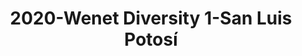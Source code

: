 ---
schema: default
title: 2020-Wenet Diversity 1-San Luis Potosí
organization: Unitn
notes: The study aimed to assess diversity through the social practices and daily behaviors of university students from eight different countries. The research was carried out in two phases. Initially, a large sample of students from Denmark, Italy, Mongolia, Paraguay, the United Kingdom, China, Mexico, and India, completed a survey on their social practices, as well as their socio-demographic, cultural, and psychological elements. In the second phase, a sub-sample of the respondents engaged in a four-week data collection by using an innovative smartphone application called iLog. This app collected data from thirty-four smartphone sensors around the clock, allowing for an in-depth investigation into the diversity and daily routines of university students across countries, both synchronically and diachronically.
resources:
  - name: 2022_WeNet_Diversity1_Technical-Report(2020-2021)
    url: >-
      https://drive.google.com/file/d/1TMrjkAEWRZ5xhETJKOCnERgh_Z06PO2E/view?usp=drive_link
    format: PDF
license: >-
  ./../../resources/2023LivePeopleLicense.html
dataset_name: Wenet Diversity 1
location: San Luis Potosí (Mexico)
latitude_map: 47.88
longitude_map: 106.9
start_date: 2019.08.30
end_date: 2021.08.14
dataset_type: Sensors, <a href="https://datascientiafoundation.github.io/LivePeople/datasets/2020-DV1-San%20Luis%20Potosi-Diachronic-Interactions/"> Diachronic-Interactions</a>, <a href="https://datascientiafoundation.github.io/LivePeople/datasets/2020-DV1-San%20Luis%20Potosi-Synchronic-Interactions/"> Synchronic-Interactions</a>
sensor_type:  <a href="https://datascientiafoundation.github.io/LivePeople/datasets/2020-DV1-San%20Luis%20Potosi-App-usage/"> App-usage</a>,  <a href="https://datascientiafoundation.github.io/LivePeople/datasets/2020-DV1-San%20Luis%20Potosi-Device-usage/"> Device-usage</a>, <a href="https://datascientiafoundation.github.io/LivePeople/datasets/2020-DV1-San%20Luis%20Potosi-Position/"> Position</a>,  <a href="https://datascientiafoundation.github.io/LivePeople/datasets/2020-DV1-San%20Luis%20Potosi-Connectivity/"> Connectivity</a>, <a href="https://datascientiafoundation.github.io/LivePeople/datasets/2020-DV1-San%20Luis%20Potosi-Motion/"> Motion</a>,  <a href="https://datascientiafoundation.github.io/LivePeople/datasets/2020-DV1-San%20Luis%20Potosi-Environment/"> Environment</a>, <a href="https://datascientiafoundation.github.io/LivePeople/datasets/2020-DV1-San%20Luis%20Potosi-Diachronic-Interactions/"> Diachronic-Interactions</a>, <a href="https://datascientiafoundation.github.io/LivePeople/datasets/2020-DV1-San%20Luis%20Potosi-Synchronic-Interactions/"> Synchronic-Interactions</a> 
size: 6.1 GB  
dataset_format: parquet
other_format: csv
number_participants: 20
language: unknown 
collection_name: Diversity1
project_url: <a href="https://ds.datascientia.eu/community/public/projects/0dcf26af-cb8f-4f61-b0c5-802a1a1febbd">https://ds.datascientia.eu/community/public/projects/0dcf26af-cb8f-4f61-b0c5-802a1a1febbd</a>
category:
  - Project
5_stars: 3
publication_date: 2023-11-30 00:00:00
identifier: 004.AAAD.AAG.**
request_contact: datadistribution.knowdive@unitn.it
--- 